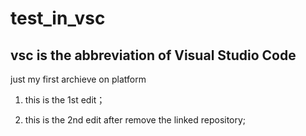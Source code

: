 # test_in_vsc
## vsc is the abbreviation of Visual Studio Code

just my first archieve on platform 

1. this is the 1st edit；

2. this is the 2nd edit after remove the linked repository;